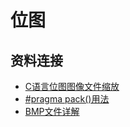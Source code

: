 # 位图
## 资料连接
- [C语言位图图像文件缩放](https://blog.csdn.net/weixin_45649181/article/details/106631246) 
- [#pragma pack()用法](https://www.jianshu.com/p/d994731f658d)
- [BMP文件详解](https://blog.csdn.net/u012877472/article/details/50272771)

